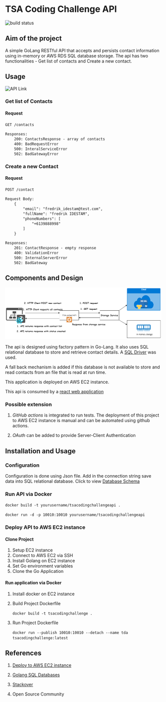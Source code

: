 # TSA Coding Challenge API

![build status](https://github.com/graciasrochelle/TSACodingChallengeAPI/workflows/Go/badge.svg?branch=master)

## Aim of the project

A simple GoLang RESTful API that accepts and persists contact information using in-memory or AWS RDS SQL database storage. The api has two functionalities - Get list of contacts and Create a new contact.

## Usage

![API Link](http://ec2-3-25-144-195.ap-southeast-2.compute.amazonaws.com:10010/api)

### Get list of Contacts

#### Request

`GET /contacts`

```
Responses:
    200: ContactsResponse - array of contacts
    400: BadRequestError
    500: InteralServiceError
    502: BadGatewayError
```

### Create a new Contact

#### Request

`POST /contact`

```
Request Body:
    {
        "email": "fredrik_idestam@test.com",
        "fullName": "fredrik IDESTAM",
        "phoneNumbers": [
            "+6139888998"
        ]
    }
```

```
Responses:
    201: ContactResponse - empty response
    400: ValidationError
    500: InternalServerError
    502: BadGateway
```

## Components and Design

![Design](/images/diagram.png)

The api is designed using factory pattern in Go-Lang. It also uses SQL relational database to store and retrieve contact details. A [SQL Driver](github.com/denisenkom/go-mssqldb) was used.

A fall back mechanism is added if this database is not available to store and read contacts from an file that is read at run time.

This application is deployed on AWS EC2 instance.

This api is consumed by a [react web application](https://github.com/graciasrochelle/TSACodingChallengeReactApp/blob/master/README.md)

### Possible extension

1. _GitHub actions_ is integrated to run tests. The deployment of this project to AWS EC2 instance is manual and can be automated using github actions.

2. _OAuth_ can be added to provide Server-Client Authentication

## Installation and Usage

### Configuration

Configuration is done using Json file. Add in the connection string save data into SQL relational database. Click to view [Database Schema](sql-schema.sql)

### Run API via Docker

`docker build -t yourusername/tsacodingchallengeapi .`

`docker run -d -p 10010:10010 yourusername/tsacodingchallengeapi`

### Deploy API to AWS EC2 instance

#### Clone Project

1. Setup EC2 instance
2. Connect to AWS EC2 via SSH
3. Install Golang on EC2 instance
4. Set Go environment variables
5. Clone the Go Application

#### Run application via Docker

1. Install docker on EC2 instance

2. Build Project Dockerfile

   `docker build -t tsacodingchallenge .`

3. Run Project Dockerfile

   `docker run --publish 10010:10010 --detach --name tda tsacodingchallenge:latest`

## References

1. [Deploy to AWS EC2 instance](https://hackernoon.com/deploying-a-go-application-on-aws-ec2-76390c09c2c5)

2. [Golang SQL Databases](https://flaviocopes.com/golang-sql-database/)

3. [Stackover](https://stackoverflow.com/)

4. Open Source Community
